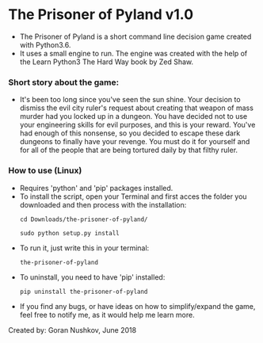 # The Prisoner of Pyland v1.0

* The Prisoner of Pyland is a short command line decision game created with Python3.6.
* It uses a small engine to run. The engine was created with the help of the Learn Python3 The Hard Way book by Zed Shaw.

### Short story about the game:
* It's been too long since you've seen the sun shine. Your decision to dismiss the evil city ruler's request about creating that weapon of mass murder had you locked up in a dungeon. You have decided not to use your engineering skills for evil purposes, and this is your reward. You've had enough of this nonsense, so you decided to escape these dark dungeons to finally have your revenge. You must do it for yourself and for all of the people that are being tortured daily by that filthy ruler.

### How to use (Linux)
* Requires 'python' and 'pip' packages installed.
* To install the script, open your Terminal and first acces the folder you downloaded and then process with the installation:
  ```
  cd Downloads/the-prisoner-of-pyland/
  ```
  ```
  sudo python setup.py install
  ```
* To run it, just write this in your terminal:
  ```
  the-prisoner-of-pyland
  ```
* To uninstall, you need to have 'pip' installed:
  ```
  pip uninstall the-prisoner-of-pyland
  ```
* If you find any bugs, or have ideas on how to simplify/expand the game, feel free to notify me, as it would help me learn more.

Created by:
Goran Nushkov, June 2018
